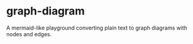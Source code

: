 # graph-diagram
A mermaid-like playground converting plain text to graph diagrams with nodes and edges.
